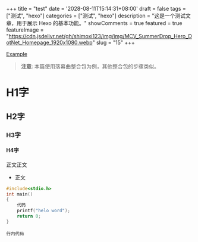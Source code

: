 +++
title = "test"
date = '2028-08-11T15:14:31+08:00'
draft = false
tags = ["测试", "hexo"]
categories = ["测试", "hexo"]
description = "这是一个测试文章，用于展示 Hexo 的基本功能。"
showComments = true
featured = true
featureImage = "https://cdn.jsdelivr.net/gh/shimoxi123/img/img/MCV_SummerDrop_Hero_DotNet_Homepage_1920x1080.webp"
slug = "15"
+++

<a href="https://example.com" title="点击访问 Example 网站">Example</a>

> **注意**: 本篇使用落幕曲整合包为例，其他整合包的步骤类似。

# H1字
## H2字
### H3字
#### H4字

正文正文

- 正文


```c
#include<stdio.h>
int main()
{
    代码
    printf("helo word");
    return 0;
}
```

` 行内代码 `